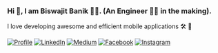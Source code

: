 ### Hi 👋, I am Biswajit Banik 👨‍💻. (An Engineer 👨‍🎓 in the making).

I love developing awesome and efficient mobile applications 🛠 📱

<!-- I'm Computer and Electronics Enthusiast with a good handshake in programming 🤓 , specializing in developing high quality Mobile 📱 and Web 🕸 Applications. I love coding and aspires to build things for good 🚀. I love developing awesome and efficient applications / tools 🛠. Apart from programing I have good experience in working with Drones/UAVs 🚁, Micro Controllers ❤ and IoT devices 🔌. -->

<!-- **Android Developer Intern at [theatom.app](https://www.theatom.app)** -->

<!-- Some of my key skills include - Native Android, Java, Python, Kotlin, MATLAB, JavaScript (ES6+), Node.js, AR Core / Spark AR, Drones / UAVs -->

[![Profile](https://img.shields.io/badge/Website-red.svg?style=for-the-badge&logo=google-chrome&logoColor=white)]()
[![LinkedIn](https://img.shields.io/badge/LinkedIn-blue.svg?style=for-the-badge&logo=linkedin)]()
[![Medium](https://img.shields.io/badge/medium-black.svg?style=for-the-badge&logo=medium)]()
[![Facebook](https://img.shields.io/badge/facebook-blue.svg?style=for-the-badge&logo=facebook&logoColor=white)]()
[![Instagram](https://img.shields.io/badge/Instagram-red.svg?style=for-the-badge&logo=instagram&logoColor=white)]()
